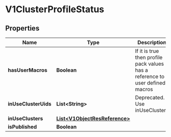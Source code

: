 # V1ClusterProfileStatus

## Properties
Name | Type | Description | Notes
------------ | ------------- | ------------- | -------------
**hasUserMacros** | **Boolean** | If it is true then profile pack values has a reference to user defined macros |  [optional]
**inUseClusterUids** | **List&lt;String&gt;** | Deprecated. Use inUseClusters |  [optional]
**inUseClusters** | [**List&lt;V1ObjectResReference&gt;**](V1ObjectResReference.md) |  |  [optional]
**isPublished** | **Boolean** |  |  [optional]
